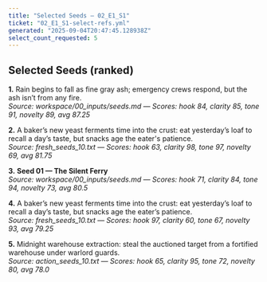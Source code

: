 ```yaml
---
title: "Selected Seeds — 02_E1_S1"
ticket: "02_E1_S1-select-refs.yml"
generated: "2025-09-04T20:47:45.128938Z"
select_count_requested: 5
---
```


## Selected Seeds (ranked)

**1.** Rain begins to fall as fine gray ash; emergency crews respond, but the ash isn’t from any fire.  
_Source: workspace/00_inputs/seeds.md — Scores: hook 84, clarity 85, tone 91, novelty 89, avg 87.25_

**2.** A baker’s new yeast ferments time into the crust: eat yesterday’s loaf to recall a day’s taste, but snacks age the eater's patience.  
_Source: fresh_seeds_10.txt — Scores: hook 63, clarity 98, tone 97, novelty 69, avg 81.75_

**3.** **Seed 01 — The Silent Ferry**  
_Source: workspace/00_inputs/seeds.md — Scores: hook 71, clarity 84, tone 94, novelty 73, avg 80.5_

**4.** A baker’s new yeast ferments time into the crust: eat yesterday’s loaf to recall a day’s taste, but snacks age the eater’s patience.  
_Source: fresh_seeds_10.txt — Scores: hook 97, clarity 60, tone 67, novelty 93, avg 79.25_

**5.** Midnight warehouse extraction: steal the auctioned target from a fortified warehouse under warlord guards.  
_Source: action_seeds_10.txt — Scores: hook 65, clarity 95, tone 72, novelty 80, avg 78.0_
